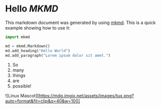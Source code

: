 Hello ***MKMD***
================

This markdown document was generated by using
[mkmd][1]. This is a quick example showing how to
use it:

```python
import mkmd

md = mkmd.Markdown()
md.add_heading("Hello World")
md.add_paragraph("Lorem ipsum dolor sit amet.")
```

1. So
2. many
3. things
4. are
5. possible!


[1]: <http://example.org> "Look at this"

![Linux Mascot][https://mdg.imgix.net/assets/images/tux.png?auto=format&fit=clip&q=40&w=100]

